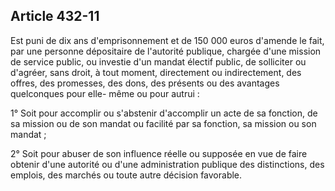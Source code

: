 Article 432-11
----
Est puni de dix ans d'emprisonnement et de 150 000 euros d'amende le fait, par
une personne dépositaire de l'autorité publique, chargée d'une mission de
service public, ou investie d'un mandat électif public, de solliciter ou
d'agréer, sans droit, à tout moment, directement ou indirectement, des offres,
des promesses, des dons, des présents ou des avantages quelconques pour elle-
même ou pour autrui :

1° Soit pour accomplir ou s'abstenir d'accomplir un acte de sa fonction, de sa
mission ou de son mandat ou facilité par sa fonction, sa mission ou son mandat ;

2° Soit pour abuser de son influence réelle ou supposée en vue de faire obtenir
d'une autorité ou d'une administration publique des distinctions, des emplois,
des marchés ou toute autre décision favorable.
